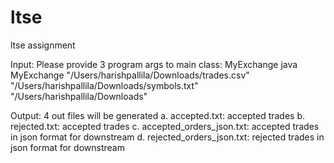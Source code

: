 # ltse
ltse assignment

Input:
  Please provide 3 program args to main class: MyExchange
  java MyExchange "/Users/harishpallila/Downloads/trades.csv" "/Users/harishpallila/Downloads/symbols.txt" "/Users/harishpallila/Downloads"

Output:
  4 out files will be generated
    a. accepted.txt: accepted trades
    b. rejected.txt: accepted trades
    c. accepted_orders_json.txt: accepted trades in json format for downstream
    d. rejected_orders_json.txt: rejected trades in json format for downstream
